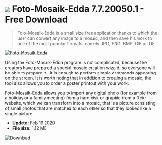 # ![](https://cdn.softexe.net/static/icon/d/foto-mosaik-edda-10156.png) Foto-Mosaik-Edda 7.7.20050.1  - Free Download

> Foto-Mosaik-Edda is a small size free application thanks to which the user can convert any image to a mosaic, and then save his work to one of the most popular formats, namely JPG, PNG, BMP, GIF or TIF.

[![Foto-Mosaik-Edda](https://gallery.dpcdn.pl/imgc/Tools/52398/g_-_420x350_1.5_-_x20140630223636_0.png)](https://softexe.net/win/multimedia/graphics-design/foto-mosaik-edda:pRpef.html)

Using the Foto-Mosaik-Edda program is not complicated, because the creators have prepared a special mosaic creation wizard, so everyone will be able to prepare it - it is enough to perform simple commands appearing on the screen. It is worth noting that in addition to creating a mosaic, the tool also allows you to order a poster printout with your work.
 
 Foto-Mosaik-Edda allows you to import any digital photo (for example from a holiday or a family meeting) from a hard disk or graphic from a flickr website, which we can transform into a mosaic, that is a picture consisting of small photos that are matched to each other so that they looked like a single picture.


- **Update:** Feb 19 2020
- **File size:** 1.12 MB

[![Download](https://cdn.softexe.net/static/img/download.png)](https://softexe.net/win/multimedia/graphics-design/foto-mosaik-edda:pRpef.html)

